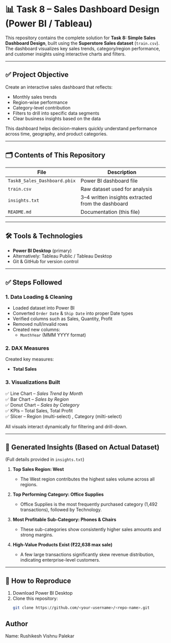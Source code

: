 # 📊 Task 8 – Sales Dashboard Design (Power BI / Tableau)

This repository contains the complete solution for **Task 8: Simple Sales Dashboard Design**, built using the **Superstore Sales dataset** (`train.csv`). The dashboard visualizes key sales trends, category/region performance, and customer insights using interactive charts and filters.

---

## ✅ **Project Objective**
Create an interactive sales dashboard that reflects:
- Monthly sales trends  
- Region-wise performance  
- Category-level contribution  
- Filters to drill into specific data segments  
- Clear business insights based on the data  

This dashboard helps decision-makers quickly understand performance across time, geography, and product categories.

---

## 🗂️ **Contents of This Repository**
| File | Description |
|------|-------------|
| `Task8_Sales_Dashboard.pbix` | Power BI dashboard file |
| `train.csv` | Raw dataset used for analysis |
| `insights.txt` | 3–4 written insights extracted from the dashboard |
| `README.md` | Documentation (this file) |

---

## 🛠️ **Tools & Technologies**
- **Power BI Desktop** (primary)
- Alternatively: Tableau Public / Tableau Desktop
- Git & GitHub for version control

---

## ✅ **Steps Followed**
### **1. Data Loading & Cleaning**
- Loaded dataset into Power BI  
- Converted `Order Date` & `Ship Date` into proper Date types  
- Verified columns such as Sales, Quantity, Profit  
- Removed null/invalid rows  
- Created new columns:
  - `MonthYear` (MMM YYYY format)

### **2. DAX Measures**
Created key measures:
- **Total Sales**

### **3. Visualizations Built**
✅ Line Chart – *Sales Trend by Month*  
✅ Bar Chart – *Sales by Region*  
✅ Donut Chart – *Sales by Category*  
✅ KPIs – Total Sales, Total Profit  
✅ Slicer – Region (multi-select) , Category (milti-select) 

All visuals interact dynamically for filtering and drill-down.

---

## 📌 **Generated Insights (Based on Actual Dataset)**
(Full details provided in `insights.txt`)

1. **Top Sales Region: West**  
   - The West region contributes the highest sales volume across all regions.

2. **Top Performing Category: Office Supplies**  
   - Office Supplies is the most frequently purchased category (1,492 transactions), followed by Technology.

3. **Most Profitable Sub-Category: Phones & Chairs**  
   - These sub-categories show consistently higher sales amounts and strong margins.

4. **High-Value Products Exist (₹22,638 max sale)**  
   - A few large transactions significantly skew revenue distribution, indicating enterprise-level customers.

---

## 🚀 How to Reproduce
1. Download Power BI Desktop  
2. Clone this repository:  
   ```bash
   git clone https://github.com/<your-username>/<repo-name>.git

## Author

Name: Rushikesh Vishnu Palekar
